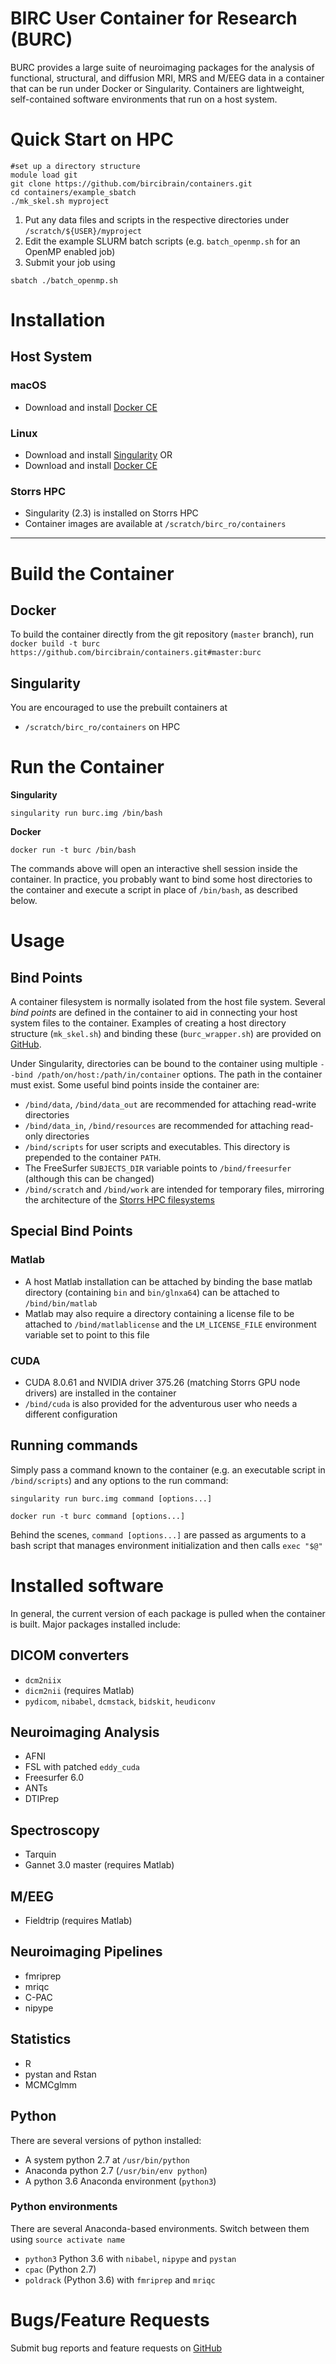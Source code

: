 # BIRC User Container for Research (BURC)

BURC provides a large suite of neuroimaging packages for the analysis of functional, structural, and diffusion MRI, MRS and M/EEG data in a container that can be run under Docker or Singularity. Containers are lightweight, self-contained software environments that run on a host system.

# Quick Start on HPC

```
#set up a directory structure
module load git
git clone https://github.com/bircibrain/containers.git
cd containers/example_sbatch
./mk_skel.sh myproject
```

1. Put any data files and scripts in the respective directories under `/scratch/${USER}/myproject`
2. Edit the example SLURM batch scripts (e.g. `batch_openmp.sh` for an OpenMP enabled job)
3. Submit your job using

`sbatch ./batch_openmp.sh`



# Installation

## Host System
### macOS
- Download and install [Docker CE](https://store.docker.com/editions/community/docker-ce-desktop-mac)

### Linux

- Download and install [Singularity](http://singularity.lbl.gov) OR
- Download and install [Docker CE](https://store.docker.com/editions/community/docker-ce-desktop-mac) 

### Storrs HPC

- Singularity (2.3) is installed on Storrs HPC
- Container images are available at `/scratch/birc_ro/containers`


---

# Build the Container

## Docker
To build the container directly from the git repository (`master` branch), run
`docker build -t burc https://github.com/bircibrain/containers.git#master:burc`

## Singularity
You are encouraged to use the prebuilt containers at 

- `/scratch/birc_ro/containers` on HPC



# Run the Container

**Singularity**

`singularity run burc.img /bin/bash`

**Docker**

`docker run -t burc /bin/bash`

The commands above will open an interactive shell session inside the container. In practice, you probably want to bind some host directories to the container and execute a script in place of `/bin/bash`, as described below.


# Usage

## Bind Points

A container filesystem is normally isolated from the host file system. Several *bind points* are defined in the container to aid in connecting your host system files to the container. Examples of creating a host directory structure (`mk_skel.sh`) and binding these (`burc_wrapper.sh`) are provided on [GitHub](https://github.com/bircibrain/containers).

Under Singularity, directories can be bound to the container using multiple `--bind /path/on/host:/path/in/container` options. The path in the container must exist. Some useful bind points inside the container are:

- `/bind/data`, `/bind/data_out` are recommended for attaching read-write directories
- `/bind/data_in`, `/bind/resources` are recommended for attaching read-only directories
- `/bind/scripts` for user scripts and executables. This directory is prepended to the container `PATH`.
- The FreeSurfer `SUBJECTS_DIR` variable points to `/bind/freesurfer` (although this can be changed)
- `/bind/scratch` and `/bind/work` are intended for temporary files, mirroring the architecture of the [Storrs HPC filesystems](https://wiki.hpc.uconn.edu/index.php/Data_Storage_Guide)

## Special Bind Points 

### Matlab

- A host Matlab installation can be attached by binding the base matlab directory (containing `bin` and `bin/glnxa64`) can be attached to `/bind/bin/matlab` 
- Matlab may also require a directory containing a license file to be attached to `/bind/matlablicense` and the `LM_LICENSE_FILE` environment variable set to point to this file

### CUDA

- CUDA 8.0.61 and NVIDIA driver 375.26 (matching Storrs GPU node drivers) are installed in the container
- `/bind/cuda` is also provided for the adventurous user who needs a different configuration


## Running commands

Simply pass a command known to the container (e.g. an executable script in `/bind/scripts`) and any options to the run command:

`singularity run burc.img command [options...]`

`docker run -t burc command [options...]`

Behind the scenes, `command [options...]` are passed as arguments to a bash script that manages environment initialization and then calls 
`exec "$@"`


# Installed software

In general, the current version of each package is pulled when the container is built. Major packages installed include:

## DICOM converters
- `dcm2niix`
- `dicm2nii` (requires Matlab)
- `pydicom`, `nibabel`, `dcmstack`, `bidskit`, `heudiconv`

## Neuroimaging Analysis
- AFNI
- FSL with patched `eddy_cuda`
- Freesurfer 6.0
- ANTs
- DTIPrep

## Spectroscopy

- Tarquin
- Gannet 3.0 master (requires Matlab)

## M/EEG

- Fieldtrip (requires Matlab)

## Neuroimaging Pipelines

- fmriprep
- mriqc
- C-PAC
- nipype

## Statistics

- R
- pystan and Rstan
- MCMCglmm

## Python

There are several versions of python installed:

- A system python 2.7 at `/usr/bin/python`
- Anaconda python 2.7 (`/usr/bin/env python`)
- A python 3.6 Anaconda environment (`python3`)


### Python environments

There are several Anaconda-based environments. Switch between them using `source activate name`

- `python3` Python 3.6 with `nibabel`, `nipype` and `pystan`
- `cpac` (Python 2.7)
- `poldrack` (Python 3.6) with `fmriprep` and `mriqc`


# Bugs/Feature Requests

Submit bug reports and feature requests on [GitHub](https://github.com/bircibrain/containers/issues/)





